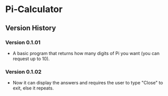 # Pi-Calculator

## Version History

### Version 0.1.01
- A basic program that returns how many digits of Pi you want (you can request up to 10).

### Version 0.1.02
- Now it can display the answers and requires the user to type "Close" to exit, else it repeats.
